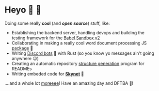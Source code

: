 # Heyo :wave: :wave:
Doing some really **cool** (and ***open source***) stuff, like:
 - Establishing the backend server, handling devops and building the testing framework for the [Babel Sandbox v2](https://github.com/MLH-Fellowship/babel-sandbox-server)
 - Collaborating in making a really cool word document processing JS [package](https://github.com/SheetJS/js-word) :page_facing_up:
 - Writing [Discord bots](https://github.com/barronwei/util-bot) :robot: with Rust (so you know yo messages ain't going anywhere :wink:)
 - Creating an automatic repository [structure generation](https://github.com/MLH-Fellowship/0.2.1-readme-dirs) program for READMEs
 - Writing embeded code for [**Skynet**](https://bit.ly/2EVSWCE) :space_invader:

....and a whole lot [moreeee](https://github.com/mohammedsahl?tab=repositories)! Have an amazing day and DFTBA :tada:!
